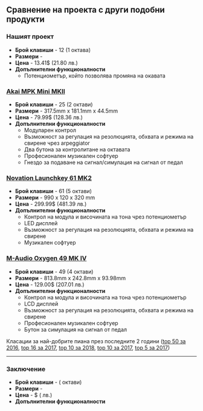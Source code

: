 
## Сравнение на проекта с други подобни продукти
### Нашият проект
* __Брой клавиши__ - 12 (1 октава)
* __Размери__ - 
* __Цена__ - 13.41$ (21.80 лв.)
* __Допълнителни функционалности__
	* Потенциометър, който позволява промяна на окавата

### [Akai MPK Mini MKII](http://www.akaipro.com/products/keyboard-controllers/mpk-mini-mkii)
*  __Брой клавиши__ - 25 (2 октави)
* __Размери__ - 317.5mm x 181.1mm x 44.5mm
* __Цена__ - 79.99$ (128.36 лв.)
* __Допълнителни функционалности__
	* Модуларен контрол
	* Възможност за регулация на резолюцията, обхвата и режима на свирене чрез arpeggiator
	* Два бутона за контролитане на октавата
	* Професионален музикален софтуер
	* Гнездо за подаване на сигнал/симулация на сигнал от педал
	
### [Novation Launchkey 61 MK2](https://www.thomann.de/gb/novation_launchkey_61_mk2.htm)
*  __Брой клавиши__ - 61 (5 октави)
* __Размери__ - 990 x 120 x 320 mm
* __Цена__ - 299.99$ (481.39 лв.)
* __Допълнителни функционалности__
	* Контрол на модула и височината на тона чрез потенциометър
	* LED дисплей
	* Възможност за регулация на резолюцията, обхвата и режима на свирене
	* Музикален софтуер

### [M-Audio Oxygen 49 MK IV](http://www.m-audio.com/products/view/oxygen-iv-49)
*  __Брой клавиши__ - 49 (4 октави)
* __Размери__ - 813.8mm x 242.8mm x 93.98mm
* __Цена__ - 129.00$ (207.01 лв.)
* __Допълнителни функционалности__
	* Контрол на модула и височината на тона чрез потенциометър
	* LCD дисплей
	* Възможност за регулация на резолюцията, обхвата и режима на свирене
	* Професионален музикален софтуер
	* Бутон за симулация на сигнал от педал

Класации за най-добрите пиана през последните 2 години
([top 50 за 2016](https://blog.landr.com/50-best-midi-controllers/), 
[top 16 за 2017](https://www.audiomentor.com/audioproduction/16-best-midi-controllers-in-2017), 
[top 10 за 2018](https://www.wirerealm.com/guides/top-10-best-midi-keyboard-controllers), 
[top 10 за 2017](https://cymatics.fm/blog/best-midi-keyboard-controllers/), 
[top 5 за 2017](http://equipboard.com/posts/best-midi-keyboard)) 

-------

### Заключение 

*  __Брой клавиши__ - ( октави)
* __Размери__ - 
* __Цена__ - $ ( лв.)
* __Допълнителни функционалности__
